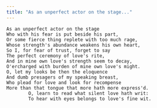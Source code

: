 ```yaml
---
title: "As an unperfect actor on the stage..."
---
```


	As an unperfect actor on the stage
	Who with his fear is put beside his part,
	Or some fierce thing replete with too much rage,
	Whose strength's abundance weakens his own heart,
	So I, for fear of trust, forget to say
	The perfect ceremony of love's rite,
	And in mine own love's strength seem to decay,
	O'ercharged with burden of mine own love's might.
	O, let my looks be then the eloquence
	And dumb presagers of my speaking breast,
	Who plead for love and look for recompense
	More than that tongue that more hath more express'd.
			O, learn to read what silent love hath writ:
			To hear with eyes belongs to love's fine wit.

